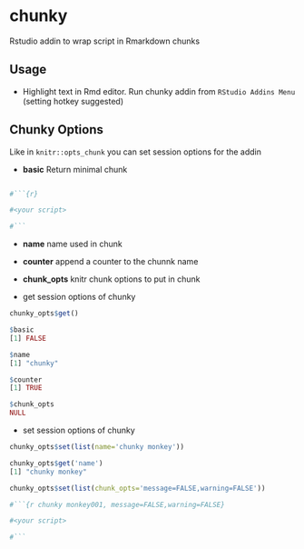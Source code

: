 # chunky

Rstudio addin to wrap script in Rmarkdown chunks 



## Usage

  - Highlight text in Rmd editor. Run chunky addin from `RStudio Addins Menu` (setting hotkey suggested)



## Chunky Options

Like in `knitr::opts_chunk` you can set session options for the addin

  - **basic** Return minimal chunk
  
```r

#```{r}

#<your script>

#```

``` 

  - **name** name used in chunk
  - **counter** append a counter to the chunnk name
  - **chunk_opts** knitr chunk options to put in chunk
  
  
  - get session options of chunky

```r
chunky_opts$get()

$basic 
[1] FALSE

$name
[1] "chunky"

$counter
[1] TRUE

$chunk_opts
NULL
```

  - set session options of chunky

```r
chunky_opts$set(list(name='chunky monkey'))

chunky_opts$get('name')
[1] "chunky monkey"
```

```r
chunky_opts$set(list(chunk_opts='message=FALSE,warning=FALSE'))

#```{r chunky monkey001, message=FALSE,warning=FALSE}

#<your script>

#```

```

